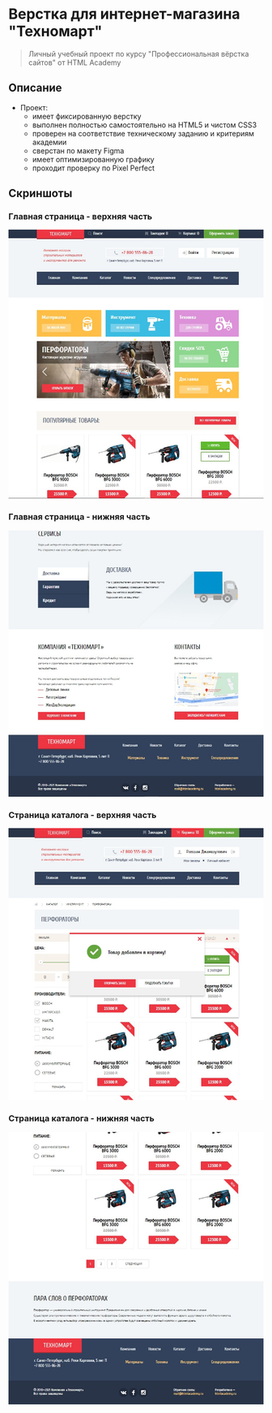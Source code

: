 # Верстка для интернет-магазина "Техномарт"

> Личный учебный проект по курсу "Профессиональная вёрстка сайтов" от HTML Academy

## Описание

- Проект:
  - имеет фиксированную верстку
  - выполнен полностью самостоятельно на HTML5 и чистом CSS3
  - проверен на соответствие техническому заданию и критериям академии
  - сверстан по макету Figma
  - имеет оптимизированную графику
  - проходит проверку по Pixel Perfect

## Скриншоты

### Главная страница - верхняя часть

<img src="./images/screenshots/main-top.jpg" alt="Главная страница - верх">

### Главная страница - нижняя часть

<img src="./images/screenshots/main-bottom.jpg" alt="Главная страница - низ">

### Страница каталога - верхняя часть

<img src="./images/screenshots/catalog-top.jpg" alt="Страница каталога - верх">

### Страница каталога - нижняя часть

<img src="./images/screenshots/catalog-bottom.jpg" alt="Страница каталога - низ">
